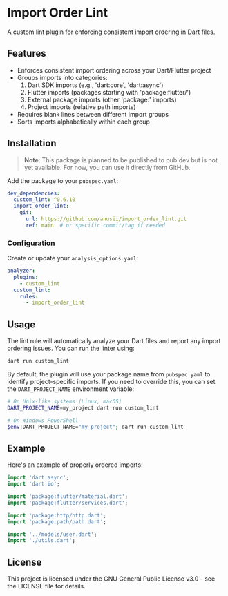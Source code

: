 <!--
This README describes the package. If you publish this package to pub.dev,
this README's contents appear on the landing page for your package.

For information about how to write a good package README, see the guide for
[writing package pages](https://dart.dev/tools/pub/writing-package-pages).

For general information about developing packages, see the Dart guide for
[creating packages](https://dart.dev/guides/libraries/create-packages)
and the Flutter guide for
[developing packages and plugins](https://flutter.dev/to/develop-packages).
-->

# Import Order Lint

A custom lint plugin for enforcing consistent import ordering in Dart files.

## Features

- Enforces consistent import ordering across your Dart/Flutter project
- Groups imports into categories:
  1. Dart SDK imports (e.g., 'dart:core', 'dart:async')
  2. Flutter imports (packages starting with 'package:flutter/')
  3. External package imports (other 'package:' imports)
  4. Project imports (relative path imports)
- Requires blank lines between different import groups
- Sorts imports alphabetically within each group

## Installation

> **Note**: This package is planned to be published to pub.dev but is not yet available. For now, you can use it directly from GitHub.

Add the package to your `pubspec.yaml`:

```yaml
dev_dependencies:
  custom_lint: ^0.6.10
  import_order_lint:
    git:
      url: https://github.com/anusii/import_order_lint.git
      ref: main  # or specific commit/tag if needed
```

### Configuration
Create or update your `analysis_options.yaml`:

```yaml
analyzer:
  plugins:
    - custom_lint
  custom_lint:
    rules:
      - import_order_lint
```

## Usage

The lint rule will automatically analyze your Dart files and report any import ordering issues. You can run the linter using:

```bash
dart run custom_lint
```

By default, the plugin will use your package name from `pubspec.yaml` to identify project-specific imports. If you need to override this, you can set the `DART_PROJECT_NAME` environment variable:

```bash
# On Unix-like systems (Linux, macOS)
DART_PROJECT_NAME=my_project dart run custom_lint

# On Windows PowerShell
$env:DART_PROJECT_NAME="my_project"; dart run custom_lint
```

## Example

Here's an example of properly ordered imports:

```dart
import 'dart:async';
import 'dart:io';

import 'package:flutter/material.dart';
import 'package:flutter/services.dart';

import 'package:http/http.dart';
import 'package:path/path.dart';

import '../models/user.dart';
import './utils.dart';
```

## License

This project is licensed under the GNU General Public License v3.0 - see the LICENSE file for details.
